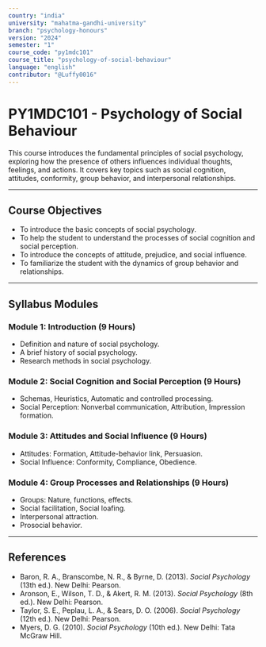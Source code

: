 ```yaml
---
country: "india"
university: "mahatma-gandhi-university"
branch: "psychology-honours"
version: "2024"
semester: "1"
course_code: "py1mdc101"
course_title: "psychology-of-social-behaviour"
language: "english"
contributor: "@Luffy0016"
---
```

# PY1MDC101 - Psychology of Social Behaviour

This course introduces the fundamental principles of social psychology, exploring how the presence of others influences individual thoughts, feelings, and actions. It covers key topics such as social cognition, attitudes, conformity, group behavior, and interpersonal relationships.

---
## Course Objectives

* To introduce the basic concepts of social psychology.
* To help the student to understand the processes of social cognition and social perception.
* To introduce the concepts of attitude, prejudice, and social influence.
* To familiarize the student with the dynamics of group behavior and relationships.

---
## Syllabus Modules

### Module 1: Introduction (9 Hours)
* Definition and nature of social psychology.
* A brief history of social psychology.
* Research methods in social psychology.

### Module 2: Social Cognition and Social Perception (9 Hours)
* Schemas, Heuristics, Automatic and controlled processing.
* Social Perception: Nonverbal communication, Attribution, Impression formation.

### Module 3: Attitudes and Social Influence (9 Hours)
* Attitudes: Formation, Attitude-behavior link, Persuasion.
* Social Influence: Conformity, Compliance, Obedience.

### Module 4: Group Processes and Relationships (9 Hours)
* Groups: Nature, functions, effects.
* Social facilitation, Social loafing.
* Interpersonal attraction.
* Prosocial behavior.

---
## References
* Baron, R. A., Branscombe, N. R., & Byrne, D. (2013). *Social Psychology* (13th ed.). New Delhi: Pearson.
* Aronson, E., Wilson, T. D., & Akert, R. M. (2013). *Social Psychology* (8th ed.). New Delhi: Pearson.
* Taylor, S. E., Peplau, L. A., & Sears, D. O. (2006). *Social Psychology* (12th ed.). New Delhi: Pearson.
* Myers, D. G. (2010). *Social Psychology* (10th ed.). New Delhi: Tata McGraw Hill.